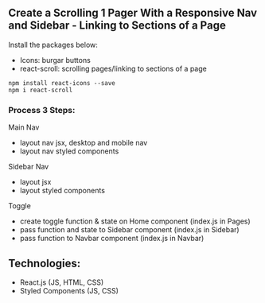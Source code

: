 ## Create a Scrolling 1 Pager With a Responsive Nav and Sidebar - Linking to Sections of a Page

Install the packages below:

- Icons: burgar buttons
- react-scroll: scrolling pages/linking to sections of a page

```
npm install react-icons --save
npm i react-scroll
```

### Process 3 Steps:

Main Nav

- layout nav jsx, desktop and mobile nav
- layout nav styled components

Sidebar Nav

- layout jsx
- layout styled components

Toggle

- create toggle function & state on Home component (index.js in Pages)
- pass function and state to Sidebar component (index.js in Sidebar)
- pass function to Navbar component (index.js in Navbar)

## Technologies:
- React.js (JS, HTML, CSS)
- Styled Components (JS, CSS)
